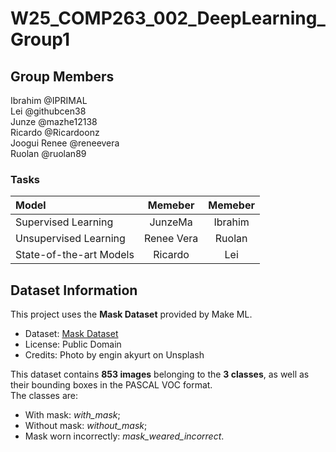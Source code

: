 # W25_COMP263_002_DeepLearning_Group1

## Group Members
Ibrahim @IPRIMAL</br>
Lei @githubcen38</br>
Junze @mazhe12138</br>
Ricardo @Ricardoonz</br>
Joogui Renee @reneevera</br>
Ruolan @ruolan89</br>

### Tasks
| Model | Memeber | Memeber |
|:-------|:--------:|:-------:|
| Supervised Learning |   JunzeMa      |   Ibrahim     |
| Unsupervised Learning |   Renee Vera       |   Ruolan     |
| State-of-the-art Models |  Ricardo       |  Lei      |

## Dataset Information
This project uses the **Mask Dataset** provided by Make ML.

- Dataset: [Mask Dataset](https://www.kaggle.com/datasets/andrewmvd/face-mask-detection)
- License: Public Domain
- Credits: Photo by engin akyurt on Unsplash


This dataset contains **853 images** belonging to the **3 classes**, as well as their bounding boxes in the PASCAL VOC format.</br>
The classes are:</br>
- With mask: _with_mask_;</br>
- Without mask: _without_mask_;</br>
- Mask worn incorrectly: _mask_weared_incorrect_.</br>
</br>
